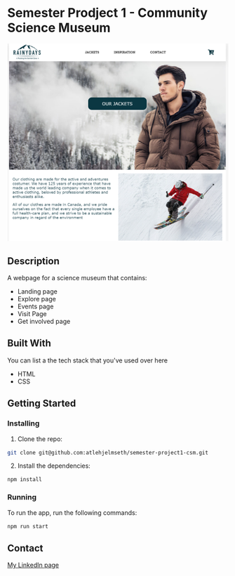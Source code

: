 # Semester Prodject 1 - Community Science Museum

![image](https://github.com/atlehjelmseth/rainy-days/blob/main/RainyDays.png)


## Description

A webpage for a science museum that contains:

- Landing page
- Explore page
- Events page
- Visit Page
- Get involved page

## Built With

You can list a the tech stack that you've used over here

- HTML
- CSS

## Getting Started

### Installing

1. Clone the repo:

```bash
git clone git@github.com:atlehjelmseth/semester-project1-csm.git
```

2. Install the dependencies:

```
npm install
```

### Running

To run the app, run the following commands:

```bash
npm run start
```

## Contact


[My LinkedIn page](https://www.linkedin.com/in/atle-reinfjord-andersen-hjelmseth-42709b30/)
